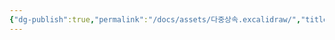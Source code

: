 ```yaml
---
{"dg-publish":true,"permalink":"/docs/assets/다중상속.excalidraw/","title":"다중상속.excalidraw","tags":["excalidraw"]}
---
```

<style> .container {font-family: sans-serif; text-align: center;} .button-wrapper button {z-index: 1;height: 40px; width: 100px; margin: 10px;padding: 5px;} .excalidraw .App-menu_top .buttonList { display: flex;} .excalidraw-wrapper { height: 800px; margin: 50px; position: relative;} :root[dir="ltr"] .excalidraw .layer-ui__wrapper .zen-mode-transition.App-menu_bottom--transition-left {transform: none;} </style><script src="https://cdn.jsdelivr.net/npm/react@17/umd/react.production.min.js"></script><script src="https://cdn.jsdelivr.net/npm/react-dom@17/umd/react-dom.production.min.js"></script><script type="text/javascript" src="https://cdn.jsdelivr.net/npm/@excalidraw/excalidraw@0/dist/excalidraw.production.min.js"></script><div id="다중상속excalidraw.md"></div><script>(function(){const InitialData={"type":"excalidraw","version":2,"source":"https://github.com/zsviczian/obsidian-excalidraw-plugin/releases/tag/2.7.4","elements":[{"id":"ia8ULXPdBe-L3LIpegBBA","type":"ellipse","x":-19.75,"y":-232.546875,"width":57,"height":85,"angle":0,"strokeColor":"#000000","backgroundColor":"transparent","fillStyle":"hachure","strokeWidth":1,"strokeStyle":"solid","roughness":1,"opacity":100,"groupIds":[],"roundness":{"type":2},"seed":1765544538,"version":60,"versionNonce":16429856,"isDeleted":false,"boundElements":[{"type":"text","id":"gO1srMpR"},{"id":"L1cXh3IdnOsIo8ckqLvK8","type":"arrow"},{"id":"Y78oLvIEEhuSsFcPN_gj7","type":"arrow"}],"updated":1736753028105,"link":null,"locked":false,"index":"a0","frameId":null},{"id":"gO1srMpR","type":"text","x":2.0374591775896445,"y":-215.09891320042829,"width":13.1199951171875,"height":50,"angle":0,"strokeColor":"#000000","backgroundColor":"transparent","fillStyle":"hachure","strokeWidth":1,"strokeStyle":"solid","roughness":1,"opacity":100,"groupIds":[],"roundness":null,"seed":1362485722,"version":8,"versionNonce":1903644448,"isDeleted":false,"boundElements":[],"updated":1736753028105,"link":null,"locked":false,"text":"\nA","rawText":"\nA","fontSize":20,"fontFamily":1,"textAlign":"center","verticalAlign":"middle","baseline":18,"containerId":"ia8ULXPdBe-L3LIpegBBA","originalText":"\nA","lineHeight":1.25,"autoResize":true,"index":"a1","frameId":null},{"id":"1eXDsIKmQXKKx_D0zgXD6","type":"ellipse","x":-131.75,"y":-129.546875,"width":57,"height":57,"angle":0,"strokeColor":"#000000","backgroundColor":"transparent","fillStyle":"hachure","strokeWidth":1,"strokeStyle":"solid","roughness":1,"opacity":100,"groupIds":[],"roundness":{"type":2},"seed":359233434,"version":96,"versionNonce":1232521952,"isDeleted":false,"boundElements":[{"type":"text","id":"RMCBSlyl"},{"id":"L1cXh3IdnOsIo8ckqLvK8","type":"arrow"},{"id":"xSvqQzuCihecTacA52KGn","type":"arrow"}],"updated":1736753027948,"link":null,"locked":false,"index":"a2","frameId":null},{"id":"RMCBSlyl","type":"text","x":-110.67253990688302,"y":-113.69941826381661,"width":14.539993286132812,"height":25,"angle":0,"strokeColor":"#000000","backgroundColor":"transparent","fillStyle":"hachure","strokeWidth":1,"strokeStyle":"solid","roughness":1,"opacity":100,"groupIds":[],"roundness":null,"seed":1298378182,"version":5,"versionNonce":1180160800,"isDeleted":false,"boundElements":[],"updated":1736753027948,"link":null,"locked":false,"text":"B","rawText":"B","fontSize":20,"fontFamily":1,"textAlign":"center","verticalAlign":"middle","baseline":18,"containerId":"1eXDsIKmQXKKx_D0zgXD6","originalText":"B","lineHeight":1.25,"autoResize":true,"index":"a3","frameId":null},{"id":"y78DPoUkgIuJcm_tSprcS","type":"ellipse","x":86.25,"y":-127.546875,"width":57,"height":57,"angle":0,"strokeColor":"#000000","backgroundColor":"transparent","fillStyle":"hachure","strokeWidth":1,"strokeStyle":"solid","roughness":1,"opacity":100,"groupIds":[],"roundness":{"type":2},"seed":635718406,"version":170,"versionNonce":1243246304,"isDeleted":false,"boundElements":[{"type":"text","id":"VFZxSbvk"},{"id":"Y78oLvIEEhuSsFcPN_gj7","type":"arrow"},{"id":"8Iug4B4mzFwQRHs4-GR_6","type":"arrow"}],"updated":1736753027948,"link":null,"locked":false,"index":"a4","frameId":null},{"id":"VFZxSbvk","type":"text","x":108.15746192417167,"y":-111.69941826381661,"width":12.879989624023438,"height":25,"angle":0,"strokeColor":"#000000","backgroundColor":"transparent","fillStyle":"hachure","strokeWidth":1,"strokeStyle":"solid","roughness":1,"opacity":100,"groupIds":[],"roundness":null,"seed":808642522,"version":5,"versionNonce":1311797024,"isDeleted":false,"boundElements":[],"updated":1736753027948,"link":null,"locked":false,"text":"C","rawText":"C","fontSize":20,"fontFamily":1,"textAlign":"center","verticalAlign":"middle","baseline":18,"containerId":"y78DPoUkgIuJcm_tSprcS","originalText":"C","lineHeight":1.25,"autoResize":true,"index":"a5","frameId":null},{"id":"TA3ZlakutVZozjoTH_Zea","type":"ellipse","x":-19.75,"y":-18.546875,"width":57,"height":57,"angle":0,"strokeColor":"#000000","backgroundColor":"transparent","fillStyle":"hachure","strokeWidth":1,"strokeStyle":"solid","roughness":1,"opacity":100,"groupIds":[],"roundness":{"type":2},"seed":1330881946,"version":107,"versionNonce":1051300576,"isDeleted":false,"boundElements":[{"type":"text","id":"I7onBITJ"},{"id":"xSvqQzuCihecTacA52KGn","type":"arrow"},{"id":"8Iug4B4mzFwQRHs4-GR_6","type":"arrow"}],"updated":1736753027948,"link":null,"locked":false,"index":"a6","frameId":null},{"id":"I7onBITJ","type":"text","x":0.7974613138201132,"y":-2.6994182638166055,"width":15.599990844726562,"height":25,"angle":0,"strokeColor":"#000000","backgroundColor":"transparent","fillStyle":"hachure","strokeWidth":1,"strokeStyle":"solid","roughness":1,"opacity":100,"groupIds":[],"roundness":null,"seed":510396550,"version":5,"versionNonce":144018208,"isDeleted":false,"boundElements":[],"updated":1736753027948,"link":null,"locked":false,"text":"D","rawText":"D","fontSize":20,"fontFamily":1,"textAlign":"center","verticalAlign":"middle","baseline":18,"containerId":"TA3ZlakutVZozjoTH_Zea","originalText":"D","lineHeight":1.25,"autoResize":true,"index":"a7","frameId":null},{"id":"L1cXh3IdnOsIo8ckqLvK8","type":"arrow","x":-87.75,"y":-126.546875,"width":75,"height":56,"angle":0,"strokeColor":"#000000","backgroundColor":"transparent","fillStyle":"hachure","strokeWidth":1,"strokeStyle":"solid","roughness":1,"opacity":100,"groupIds":[],"roundness":{"type":2},"seed":1869499974,"version":25,"versionNonce":1610640160,"isDeleted":false,"boundElements":[],"updated":1736753028105,"link":null,"locked":false,"points":[[0,0],[75,-56]],"lastCommittedPoint":null,"startBinding":{"elementId":"1eXDsIKmQXKKx_D0zgXD6","focus":-0.3915495634901324,"gap":1.3412466227535482},"endBinding":{"elementId":"ia8ULXPdBe-L3LIpegBBA","focus":-0.15313355355262717,"gap":1.905591591021544},"startArrowhead":null,"endArrowhead":"arrow","index":"a8","frameId":null},{"id":"Y78oLvIEEhuSsFcPN_gj7","type":"arrow","x":86.25,"y":-125.546875,"width":52,"height":54,"angle":0,"strokeColor":"#000000","backgroundColor":"transparent","fillStyle":"hachure","strokeWidth":1,"strokeStyle":"solid","roughness":1,"opacity":100,"groupIds":[],"roundness":{"type":2},"seed":2074465606,"version":52,"versionNonce":318251808,"isDeleted":false,"boundElements":[],"updated":1736753028105,"link":null,"locked":false,"points":[[0,0],[-52,-54]],"lastCommittedPoint":null,"startBinding":{"elementId":"y78DPoUkgIuJcm_tSprcS","focus":-0.075355136044268,"gap":10.416577444580092},"endBinding":{"elementId":"ia8ULXPdBe-L3LIpegBBA","focus":-0.04820856529540127,"gap":6.862409420173847},"startArrowhead":null,"endArrowhead":"arrow","index":"a9","frameId":null},{"id":"xSvqQzuCihecTacA52KGn","type":"arrow","x":-20.749999999999993,"y":-9.546874999999993,"width":61.00000000000001,"height":66,"angle":0,"strokeColor":"#000000","backgroundColor":"transparent","fillStyle":"hachure","strokeWidth":1,"strokeStyle":"solid","roughness":1,"opacity":100,"groupIds":[],"roundness":{"type":2},"seed":1386814874,"version":24,"versionNonce":1164040992,"isDeleted":false,"boundElements":[],"updated":1736753028105,"link":null,"locked":false,"points":[[0,0],[-61.00000000000001,-66]],"lastCommittedPoint":null,"startBinding":{"elementId":"TA3ZlakutVZozjoTH_Zea","focus":-0.2957418162704787,"gap":6.86240942017384},"endBinding":{"elementId":"1eXDsIKmQXKKx_D0zgXD6","focus":0.0532920896645813,"gap":4.8541601603158355},"startArrowhead":null,"endArrowhead":"arrow","index":"aA","frameId":null},{"id":"8Iug4B4mzFwQRHs4-GR_6","type":"arrow","x":43.25,"y":-5.546875,"width":50,"height":65,"angle":0,"strokeColor":"#000000","backgroundColor":"transparent","fillStyle":"hachure","strokeWidth":1,"strokeStyle":"solid","roughness":1,"opacity":100,"groupIds":[],"roundness":{"type":2},"seed":1267732678,"version":22,"versionNonce":1857648416,"isDeleted":false,"boundElements":[],"updated":1736753028106,"link":null,"locked":false,"points":[[0,0],[50,-65]],"lastCommittedPoint":null,"startBinding":{"elementId":"TA3ZlakutVZozjoTH_Zea","focus":0.6278951168750342,"gap":9.321951298154882},"endBinding":{"elementId":"y78DPoUkgIuJcm_tSprcS","focus":-0.011766348016397574,"gap":7.200140055747681},"startArrowhead":null,"endArrowhead":"arrow","index":"aB","frameId":null}],"appState":{"theme":"light","viewBackgroundColor":"#ffffff","currentItemStrokeColor":"#000000","currentItemBackgroundColor":"transparent","currentItemFillStyle":"hachure","currentItemStrokeWidth":1,"currentItemStrokeStyle":"solid","currentItemRoughness":1,"currentItemOpacity":100,"currentItemFontFamily":1,"currentItemFontSize":20,"currentItemTextAlign":"left","currentItemStartArrowhead":null,"currentItemEndArrowhead":"arrow","currentItemArrowType":"round","scrollX":440.5,"scrollY":385.296875,"zoom":{"value":2},"currentItemRoundness":"round","gridSize":20,"gridStep":5,"gridModeEnabled":false,"gridColor":{"Bold":"rgba(217, 217, 217, 0.5)","Regular":"rgba(230, 230, 230, 0.5)"},"colorPalette":{},"currentStrokeOptions":null,"frameRendering":{"enabled":true,"clip":true,"name":true,"outline":true},"objectsSnapModeEnabled":false,"activeTool":{"type":"selection","customType":null,"locked":false,"lastActiveTool":null}},"files":{}};InitialData.scrollToContent=true;App=()=>{const e=React.useRef(null),t=React.useRef(null),[n,i]=React.useState({width:void 0,height:void 0});return React.useEffect(()=>{i({width:t.current.getBoundingClientRect().width,height:t.current.getBoundingClientRect().height});const e=()=>{i({width:t.current.getBoundingClientRect().width,height:t.current.getBoundingClientRect().height})};return window.addEventListener("resize",e),()=>window.removeEventListener("resize",e)},[t]),React.createElement(React.Fragment,null,React.createElement("div",{className:"excalidraw-wrapper",ref:t},React.createElement(ExcalidrawLib.Excalidraw,{ref:e,width:n.width,height:n.height,initialData:InitialData,viewModeEnabled:!0,zenModeEnabled:!0,gridModeEnabled:!1})))},excalidrawWrapper=document.getElementById("다중상속excalidraw.md");ReactDOM.render(React.createElement(App),excalidrawWrapper);})();</script>